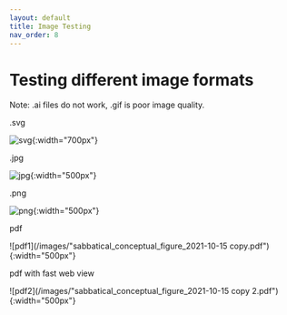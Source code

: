 ```yaml
---
layout: default
title: Image Testing
nav_order: 8
---
```


# Testing different image formats
Note: .ai files do not work, .gif is poor image quality. 


.svg

![svg](/images/testimage.svg){:width="700px"}


.jpg

![jpg](/images/testimage.jpg){:width="500px"}

.png

![png](/images/testimage.png){:width="500px"}

pdf 

![pdf1](/images/"sabbatical_conceptual_figure_2021-10-15 copy.pdf"){:width="500px"}


pdf with fast web view

![pdf2](/images/"sabbatical_conceptual_figure_2021-10-15 copy 2.pdf"){:width="500px"}




